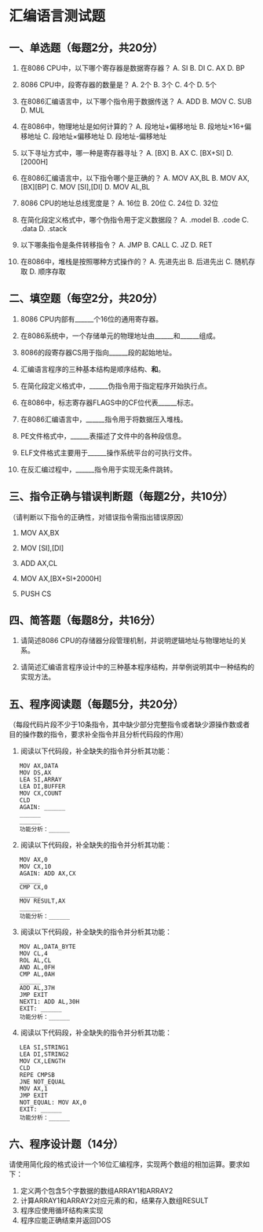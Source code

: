 # 汇编语言测试题

## 一、单选题（每题2分，共20分）

1. 在8086 CPU中，以下哪个寄存器是数据寄存器？
   A. SI
   B. DI
   C. AX
   D. BP

2. 8086 CPU中，段寄存器的数量是？
   A. 2个
   B. 3个
   C. 4个
   D. 5个

3. 在8086汇编语言中，以下哪个指令用于数据传送？
   A. ADD
   B. MOV
   C. SUB
   D. MUL

4. 在8086中，物理地址是如何计算的？
   A. 段地址+偏移地址
   B. 段地址×16+偏移地址
   C. 段地址×偏移地址
   D. 段地址-偏移地址

5. 以下寻址方式中，哪一种是寄存器寻址？
   A. [BX]
   B. AX
   C. [BX+SI]
   D. [2000H]

6. 在8086汇编语言中，以下指令哪个是正确的？
   A. MOV AX,BL
   B. MOV AX,[BX][BP]
   C. MOV [SI],[DI]
   D. MOV AL,BL

7. 8086 CPU的地址总线宽度是？
   A. 16位
   B. 20位
   C. 24位
   D. 32位

8. 在简化段定义格式中，哪个伪指令用于定义数据段？
   A. .model
   B. .code
   C. .data
   D. .stack

9. 以下哪条指令是条件转移指令？
   A. JMP
   B. CALL
   C. JZ
   D. RET

10. 在8086中，堆栈是按照哪种方式操作的？
   A. 先进先出
   B. 后进先出
   C. 随机存取
   D. 顺序存取

## 二、填空题（每空2分，共20分）

1. 8086 CPU内部有______个16位的通用寄存器。

2. 在8086系统中，一个存储单元的物理地址由______和______组成。

3. 8086的段寄存器CS用于指向______段的起始地址。

4. 汇编语言程序的三种基本结构是顺序结构、______和______。

5. 在简化段定义格式中，______伪指令用于指定程序开始执行点。

6. 在8086中，标志寄存器FLAGS中的CF位代表______标志。

7. 在8086汇编语言中，______指令用于将数据压入堆栈。

8. PE文件格式中，______表描述了文件中的各种段信息。

9. ELF文件格式主要用于______操作系统平台的可执行文件。

10. 在反汇编过程中，______指令用于实现无条件跳转。

## 三、指令正确与错误判断题（每题2分，共10分）
（请判断以下指令的正确性，对错误指令需指出错误原因）

1. MOV AX,BX

2. MOV [SI],[DI]

3. ADD AX,CL

4. MOV AX,[BX+SI+2000H]

5. PUSH CS

## 四、简答题（每题8分，共16分）

1. 请简述8086 CPU的存储器分段管理机制，并说明逻辑地址与物理地址的关系。

2. 请简述汇编语言程序设计中的三种基本程序结构，并举例说明其中一种结构的实现方法。

## 五、程序阅读题（每题5分，共20分）
（每段代码片段不少于10条指令，其中缺少部分完整指令或者缺少源操作数或者目的操作数的指令，要求补全指令并且分析代码段的作用）

1. 阅读以下代码段，补全缺失的指令并分析其功能：
```
   MOV AX,DATA
   MOV DS,AX
   LEA SI,ARRAY
   LEA DI,BUFFER
   MOV CX,COUNT
   CLD
   AGAIN: ______
   ______
   ______
   功能分析：______
```

2. 阅读以下代码段，补全缺失的指令并分析其功能：
```
   MOV AX,0
   MOV CX,10
   AGAIN: ADD AX,CX
   ______
   CMP CX,0
   ______
   MOV RESULT,AX
   ______
   功能分析：______
```

3. 阅读以下代码段，补全缺失的指令并分析其功能：
```
   MOV AL,DATA_BYTE
   MOV CL,4
   ROL AL,CL
   AND AL,0FH
   CMP AL,0AH
   ______
   ADD AL,37H
   JMP EXIT
   NEXT1: ADD AL,30H
   EXIT: ______
   功能分析：______
```

4. 阅读以下代码段，补全缺失的指令并分析其功能：
```
   LEA SI,STRING1
   LEA DI,STRING2
   MOV CX,LENGTH
   CLD
   REPE CMPSB
   JNE NOT_EQUAL
   MOV AX,1
   JMP EXIT
   NOT_EQUAL: MOV AX,0
   EXIT: ______
   功能分析：______
```

## 六、程序设计题（14分）

请使用简化段的格式设计一个16位汇编程序，实现两个数组的相加运算。要求如下：
1. 定义两个包含5个字数据的数组ARRAY1和ARRAY2
2. 计算ARRAY1和ARRAY2对应元素的和，结果存入数组RESULT
3. 程序应使用循环结构来实现
4. 程序应能正确结束并返回DOS